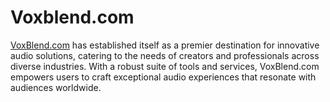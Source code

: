 # Voxblend.com
<a href="https://voxblend.com/">VoxBlend.com</a> has established itself as a premier destination for innovative audio solutions, catering to the needs of creators and professionals across diverse industries. With a robust suite of tools and services, VoxBlend.com empowers users to craft exceptional audio experiences that resonate with audiences worldwide.
